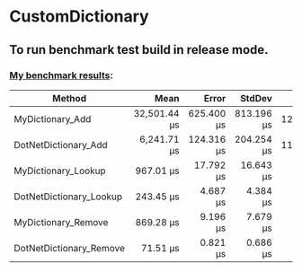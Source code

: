 # CustomDictionary
## To run benchmark test build in release mode.
### [My benchmark results](https://github.com/LukaIvanSD/CustomDictionary/blob/main/Dictionary/Dictionary/BenchmarkDotNet.Artifacts/results/Dictionary.CustomDictionary.DictionaryBenchmarks-report-github.md):

| Method                  | Mean         | Error      | StdDev     | Gen0     | Gen1     | Gen2     | Allocated  |
|------------------------ |-------------:|-----------:|-----------:|---------:|---------:|---------:|-----------:|
| MyDictionary_Add        | 32,501.44 μs | 625.400 μs | 813.196 μs | 125.0000 |  62.5000 |  62.5000 | 17812181 B |
| DotNetDictionary_Add    |  6,241.71 μs | 124.316 μs | 204.254 μs | 117.1875 | 117.1875 | 117.1875 |  8452440 B |
| MyDictionary_Lookup     |    967.01 μs |  17.792 μs |  16.643 μs |        - |        - |        - |          - |
| DotNetDictionary_Lookup |    243.45 μs |   4.687 μs |   4.384 μs |        - |        - |        - |          - |
| MyDictionary_Remove     |    869.28 μs |   9.196 μs |   7.679 μs |        - |        - |        - |          - |
| DotNetDictionary_Remove |     71.51 μs |   0.821 μs |   0.686 μs |        - |        - |        - |          - |
